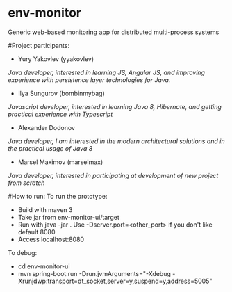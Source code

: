 # env-monitor
Generic web-based monitoring app for distributed multi-process systems

#Project participants:

- Yury Yakovlev (yyakovlev)

*Java developer, interested in learning JS, Angular JS, and improving experience with persistence layer technologies for Java.*

- Ilya Sungurov (bombinmybag)

*Javascript developer, interested in learning Java 8, Hibernate, and getting practical experience with Typescript*

- Alexander Dodonov

*Java developer, I am interested in the modern architectural solutions and in the practical usage of Java 8*

- Marsel Maximov (marselmax)

*Java developer, interested in participating at development of new project from scratch*

#How to run:
To run the prototype:
- Build with maven 3
- Take jar from env-monitor-ui/target
- Run with java -jar <jarfile>. Use -Dserver.port=<other_port> if you don't like default 8080
- Access localhost:8080

To debug:
 - cd env-monitor-ui
 - mvn spring-boot:run -Drun.jvmArguments="-Xdebug -Xrunjdwp:transport=dt_socket,server=y,suspend=y,address=5005"